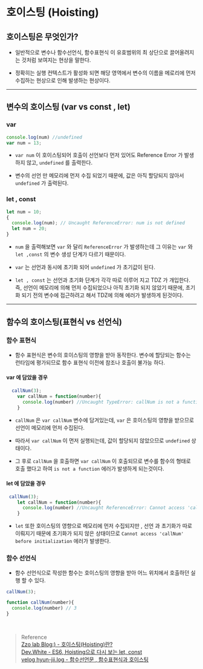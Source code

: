 # 호이스팅 (Hoisting)

## 호이스팅은 무엇인가?

- 일반적으로 변수나 함수선언식, 함수표현식 이 유효범위의 최 상단으로 끌어올려지는 것처럼 보여지는 현상을 말한다.

- 정확히는 실행 컨텍스트가 활성화 되면 해당 영역에서 변수의 이름을 메로리에 먼저 수집하는 현상으로 인해 발생하는 현상이다.

---

## 변수의 호이스팅 (var vs const , let)

### var

```javascript
console.log(num) //undefined
var num = 13;
```
- `var num` 이 호이스팅되어 호출이 선언보다 먼저 있어도  Reference Error 가 발생하지 않고, `undefined` 를 출력한다.

- 변수의 선언 만 메모리에 먼저 수집 되었기 때문에, 값은 아직 할당되지 않아서 `undefined` 가 출력된다.

### let , const

```javascript
let num = 10;
{
  console.log(num); // Uncaught ReferenceError: num is not defined
  let num = 20;
}
```

- `num` 을 출력해보면 `var` 와 달리 `ReferenceError` 가 발생하는데 그 이유는 `var` 와 `let ,const` 의 변수 생성 단계가 다르기 때문이다.

- `var` 는 선언과 동시에 초기화 되어 `undefined` 가 초기값이 된다. 

- `let , const` 는 선언과 초기화 단계가 각각 따로 이루어 지고 TDZ 가 개입한다. 즉, 선언이 메모리에 의해 먼저 수집되었으나 아직 초기화 되지 않았기 때문에, 초기화 되기 전의 변수에 접근하려고 해서 TDZ에 의해 에러가 발생하게 된것이다.

---
## 함수의 호이스팅(표현식 vs 선언식)

### 함수 표현식

- 함수 표현식은 변수의 호이스팅의 영향을 받아 동작한다. 변수에 할당되는 함수는 런타임에 평가되므로 함수 표현식 이전에 참조나 호출이 불가능 하다. 

#### var 에 담았을 경우
```javascript
  callNum(3);
    var callNum = function(number){
      console.log(number) //Uncaught TypeError: callNum is not a function
    }

```
- `callNum` 은 `var callNum` 변수에 담겨있는데, `var` 은 호이스팅의 영향을 받으므로 선언이 메모리에 먼저 수집된다. 

- 따라서 `var callNum` 이 먼저 실행되는데, 값이 할당되지 않았으므로 `undefined` 상태이다. 

- 그 후로 `callNum` 을 호출하면 `var callNum` 이 호출되므로 변수를 함수의 형태로 호출 했다고 하여 `is not a function` 에러가 발생하게 되는것이다. 

#### let 에 담았을 경우
```javascript
 callNum(3);
    let callNum = function(number){
      console.log(number) //Uncaught ReferenceError: Cannot access 'callNum' before initialization
    }
```

- `let` 또한 호이스팅의 영향으로 메모리에 먼저 수집되지만 , 선언 과 초기화가 따로 이뤄지기 때문에 초기화가 되지 않은 상태이므로 `Cannot access 'callNum' before initialization` 에러가 발생한다. 

### 함수 선언식
- 함수 선언식으로 작성한 함수는 호이스팅의 영향을 받아 어느 위치에서 호출하던 실행 할 수 있다. 

```javascript
callNum(3);

function callNum(number){
  console.log(number) // 3
}
```



<br>




>   Reference                                     
[Zzo lab Blog:) - 호이스팅(Hoisting)란?]()    
[Dev.White - ES6, Hoisting으로 다시 보는 let, const](https://junhobaik.github.io/js-let-cont-hoisting/)  
[velog hyun-jii.log - 함수선언문 , 함수표현식과 호이스팅](https://velog.io/@hyun-jii/%ED%95%A8%EC%88%98%EC%84%A0%EC%96%B8%EB%AC%B8-%ED%95%A8%EC%88%98%ED%91%9C%ED%98%84%EC%8B%9D%EA%B3%BC-%ED%98%B8%EC%9D%B4%EC%8A%A4%ED%8C%85)